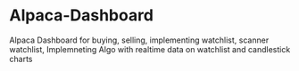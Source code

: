 # Alpaca-Dashboard
Alpaca Dashboard for buying, selling, implementing watchlist,  scanner watchlist, Implemneting Algo with realtime data on watchlist and candlestick charts
